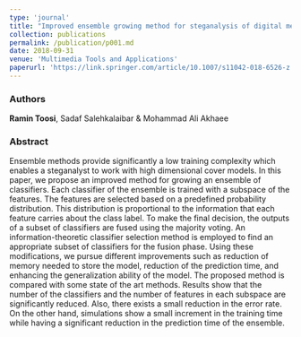 ```yaml
---
type: 'journal'
title: "Improved ensemble growing method for steganalysis of digital media"
collection: publications
permalink: /publication/p001.md
date: 2018-09-31
venue: 'Multimedia Tools and Applications'
paperurl: 'https://link.springer.com/article/10.1007/s11042-018-6526-z'
---
```


<h3> Authors </h3>
<b>Ramin Toosi</b>, Sadaf Salehkalaibar & Mohammad Ali Akhaee

<h3> Abstract </h3>
Ensemble methods provide significantly a low training complexity which enables a steganalyst to work with high dimensional cover models. In this paper, we propose an improved method for growing an ensemble of classifiers. Each classifier of the ensemble is trained with a subspace of the features. The features are selected based on a predefined probability distribution. This distribution is proportional to the information that each feature carries about the class label. To make the final decision, the outputs of a subset of classifiers are fused using the majority voting. An information-theoretic classifier selection method is employed to find an appropriate subset of classifiers for the fusion phase. Using these modifications, we pursue different improvements such as reduction of memory needed to store the model, reduction of the prediction time, and enhancing the generalization ability of the model. The proposed method is compared with some state of the art methods. Results show that the number of the classifiers and the number of features in each subspace are significantly reduced. Also, there exists a small reduction in the error rate. On the other hand, simulations show a small increment in the training time while having a significant reduction in the prediction time of the ensemble.

